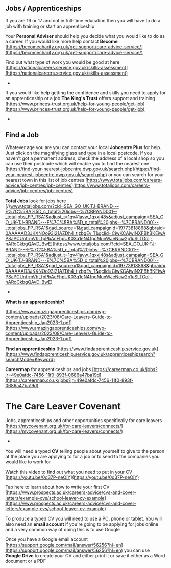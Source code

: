 
## Jobs /  Apprenticeships


If you are 16 or 17 and not in full-time education then you will have to do a job with training or start an apprenticeship 


Your **Personal Adviser** should help you decide what you would like to do as a career. If you would like more help contact **Become** [https://becomecharity.org.uk/get-support/care-advice-service/](https://becomecharity.org.uk/get-support/care-advice-service/)


Find out what type of work you would be good at here [https://nationalcareers.service.gov.uk/skills-assessment](https://nationalcareers.service.gov.uk/skills-assessment)

*


If you would like help getting the confidence and skills you need to apply for an apprenticeship or a job **The King's Trust** offers support and training [https://www.princes-trust.org.uk/help-for-young-people/get-job](https://www.princes-trust.org.uk/help-for-young-people/get-job)


*

## Find a Job


Whatever age you are you can contact your local **Jobcentre Plus** for help. Just click on the magnifying glass and type in a local postcode. If you haven't got a permanent address, check the address of a local shop so you can use their postcode which will enable you to find the nearest one
[https://find-your-nearest-jobcentre.dwp.gov.uk/search.php](https://find-your-nearest-jobcentre.dwp.gov.uk/search.php) or you can search for your nearest town in this list of job centres
[https://www.totaljobs.com/careers-advice/job-centres/job-centres](https://www.totaljobs.com/careers-advice/job-centres/job-centres)


**Total Jobs** look for jobs here  
 [//www.totaljobs.com/?cid=SEA_GO_UK-TJ-BRAND---E%7C%5BA%5D_c_total%20jobs--%7CBRAND001--_totaljobs_FP_RSA1&adjust_t=1qv41avw_1qxxj48s&adjust_campaign=SEA_GO_UK-TJ-BRAND---E%7C%5BA%5D_c_total%20jobs--%7CBRAND001--_totaljobs_FP_RSA1&gad_source=1&gad_campaignid=19773818868&gbraid=0AAAAAD3JKXNOo93I21AZDh4_tjzbgEv_T&gclid=CjwKCAjwiNXFBhBKEiwAPSaPCUnfrmVhLfpPbAcFhpUK03q1eN4fpoMunWJeNcw2p1uSLTGolj-hARoCkbgQAvD_BwE](https://www.totaljobs.com/?cid=SEA_GO_UK-TJ-BRAND---E%7C%5BA%5D_c_total%20jobs--%7CBRAND001--_totaljobs_FP_RSA1&adjust_t=1qv41avw_1qxxj48s&adjust_campaign=SEA_GO_UK-TJ-BRAND---E%7C%5BA%5D_c_total%20jobs--%7CBRAND001--_totaljobs_FP_RSA1&gad_source=1&gad_campaignid=19773818868&gbraid=0AAAAAD3JKXNOo93I21AZDh4_tjzbgEv_T&gclid=CjwKCAjwiNXFBhBKEiwAPSaPCUnfrmVhLfpPbAcFhpUK03q1eN4fpoMunWJeNcw2p1uSLTGolj-hARoCkbgQAvD_BwE)


*


**What is an apprenticeship?**

[https://www.amazingapprenticeships.com/wp-content/uploads/2023/08/Care-Leavers-Guide-to-Apprenticeship_Jan2023-1.pdf](https://www.amazingapprenticeships.com/wp-content/uploads/2023/08/Care-Leavers-Guide-to-Apprenticeship_Jan2023-1.pdf)


**Find an apprenticeship**
[https://www.findapprenticeship.service.gov.uk](https://www.findapprenticeship.service.gov.uk/apprenticeshipsearch?searchMode=Keyword)

**Careermap** for apprenticeships and jobs [https://careermap.co.uk/jobs?jr=49e0afdc-7456-11f0-893f-0686a47ba19d](https://careermap.co.uk/jobs?jr=49e0afdc-7456-11f0-893f-0686a47ba19d)


# The Care Leaver Covenant  

Jobs, apprenticeships and other opportunities specifically for care leavers 
[https://mycovenant.org.uk/for-care-leavers/connects/](https://mycovenant.org.uk/for-care-leavers/connects/)



*


You will need a typed **CV** telling people about yourself to give to the person at the place you are applying to for a job or to send to the companies you would like to work for

Watch this video to find out what you need to put in your CV [https://youtu.be/0d37P-neOiY](https://youtu.be/0d37P-neOiY)

Tap here to learn about how to write your first CV [https://www.prospects.ac.uk/careers-advice/cvs-and-cover-letters/example-cvs/school-leaver-cv-example](https://www.prospects.ac.uk/careers-advice/cvs-and-cover-letters/example-cvs/school-leaver-cv-example)

To produce a typed CV you will need to use a PC, phone or tablet. You will also need an **email account** if you're going to be applying for jobs online and a very common way of doing this is to use Google

Once you have a Google email account [https://support.google.com/mail/answer/56256?hl=en](https://support.google.com/mail/answer/56256?hl=en) you can use **Google Drive** to create your CV and either print it or save it either as a Word document or a PDF
